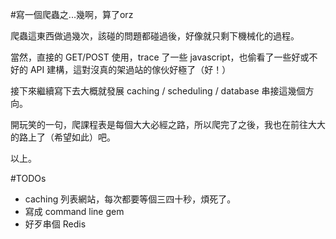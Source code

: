 #寫一個爬蟲之...幾啊，算了orz

爬蟲這東西做過幾次，該碰的問題都碰過後，好像就只剩下機械化的過程。

當然，直接的 GET/POST 使用，trace 了一些 javascript，也偷看了一些好或不好的 API 建構，這對沒真的架過站的傢伙好極了（好！）

接下來繼續寫下去大概就發展 caching / scheduling / database 串接這幾個方向。

開玩笑的一句，爬課程表是每個大大必經之路，所以爬完了之後，我也在前往大大的路上了（希望如此）吧。

以上。

#TODOs

* caching 列表網站，每次都要等個三四十秒，煩死了。
* 寫成 command line gem
* 好歹串個 Redis